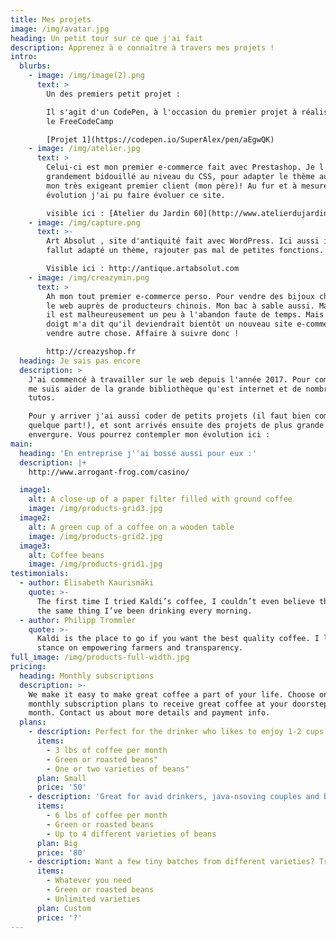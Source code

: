 ```yaml
---
title: Mes projets
image: /img/avatar.jpg
heading: Un petit tour sur ce que j'ai fait
description: Apprenez à e connaître à travers mes projets !
intro:
  blurbs:
    - image: /img/image(2).png
      text: >
        Un des premiers petit projet :

        Il s'agit d'un CodePen, à l'occasion du premier projet à réaliser avec
        le FreeCodeCamp

        [Projet 1](https://codepen.io/SuperAlex/pen/aEgwQK)
    - image: /img/atelier.jpg
      text: >
        Celui-ci est mon premier e-commerce fait avec Prestashop. Je l'ai
        grandement bidouillé au niveau du CSS, pour adapter le thème auprès de
        mon très exigeant premier client (mon père)! Au fur et à mesure de mon
        évolution j'ai pu faire évoluer ce site.

        visible ici : [Atelier du Jardin 60](http://www.atelierdujardin60.fr)
    - image: /img/capture.png
      text: >-
        Art Absolut , site d'antiquité fait avec WordPress. Ici aussi il a
        fallut adapté un thème, rajouter pas mal de petites fonctions.

        Visible ici : http://antique.artabsolut.com
    - image: /img/creazymin.png
      text: >
        Ah mon tout premier e-commerce perso. Pour vendre des bijoux chinés sur
        le web auprès de producteurs chinois. Mon bac à sable aussi. Maintenant
        il est malheureusement un peu à l'abandon faute de temps. Mais mon petit
        doigt m'a dit qu'il deviendrait bientôt un nouveau site e-commerce pour
        vendre autre chose. Affaire à suivre donc !

        http://creazyshop.fr
  heading: Je sais pas encore
  description: >
    J'ai commencé à travailler sur le web depuis l'année 2017. Pour commencer je
    me suis aider de la grande bibliothèque qu'est internet et de nombreux
    tutos. 

    Pour y arriver j'ai aussi coder de petits projets (il faut bien commencer
    quelque part!), et sont arrivés ensuite des projets de plus grande
    envergure. Vous pourrez contempler mon évolution ici :
main:
  heading: 'En entreprise j''ai bossé aussi pour eux :'
  description: |+
    http://www.arrogant-frog.com/casino/

  image1:
    alt: A close-up of a paper filter filled with ground coffee
    image: /img/products-grid3.jpg
  image2:
    alt: A green cup of a coffee on a wooden table
    image: /img/products-grid2.jpg
  image3:
    alt: Coffee beans
    image: /img/products-grid1.jpg
testimonials:
  - author: Elisabeth Kaurismäki
    quote: >-
      The first time I tried Kaldi’s coffee, I couldn’t even believe that was
      the same thing I’ve been drinking every morning.
  - author: Philipp Trommler
    quote: >-
      Kaldi is the place to go if you want the best quality coffee. I love their
      stance on empowering farmers and transparency.
full_image: /img/products-full-width.jpg
pricing:
  heading: Monthly subscriptions
  description: >-
    We make it easy to make great coffee a part of your life. Choose one of our
    monthly subscription plans to receive great coffee at your doorstep each
    month. Contact us about more details and payment info.
  plans:
    - description: Perfect for the drinker who likes to enjoy 1-2 cups per day.
      items:
        - 3 lbs of coffee per month
        - Green or roasted beans"
        - One or two varieties of beans"
      plan: Small
      price: '50'
    - description: 'Great for avid drinkers, java-nsoving couples and bigger crowds'
      items:
        - 6 lbs of coffee per month
        - Green or roasted beans
        - Up to 4 different varieties of beans
      plan: Big
      price: '80'
    - description: Want a few tiny batches from different varieties? Try our custom plan
      items:
        - Whatever you need
        - Green or roasted beans
        - Unlimited varieties
      plan: Custom
      price: '?'
---
```


